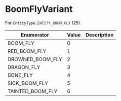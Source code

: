 # BoomFlyVariant

For `EntityType.ENTITY_BOOM_FLY` (25). 

| Enumerator | Value | Description |
| - | - | - |
| BOOM_FLY | 0 |  |
| RED_BOOM_FLY | 1 |  |
| DROWNED_BOOM_FLY | 2 |  |
| DRAGON_FLY | 3 |  |
| BONE_FLY | 4 |  |
| SICK_BOOM_FLY | 5 |  |
| TAINTED_BOOM_FLY | 6 |  |
